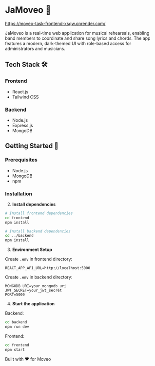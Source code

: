 # JaMoveo 🎵

https://moveo-task-frontend-xsqw.onrender.com/  

JaMoveo is a real-time web application for musical rehearsals, enabling band members to coordinate and share song lyrics and chords. The app features a modern, dark-themed UI with role-based access for administrators and musicians.

## Tech Stack 🛠️

### Frontend
- React.js
- Tailwind CSS
### Backend
- Node.js
- Express.js
- MongoDB

## Getting Started 🚀

### Prerequisites
- Node.js
- MongoDB
- npm 

### Installation

2. **Install dependencies**
```bash
# Install frontend dependencies
cd frontend
npm install

# Install backend dependencies
cd ../backend
npm install
```

3. **Environment Setup**

Create `.env` in frontend directory:
```env
REACT_APP_API_URL=http://localhost:5000
```

Create `.env` in backend directory:
```env
MONGODB_URI=your_mongodb_uri
JWT_SECRET=your_jwt_secret
PORT=5000
```

4. **Start the application**

Backend:
```bash
cd backend
npm run dev
```

Frontend:
```bash
cd frontend
npm start
```

Built with ❤️ for Moveo
